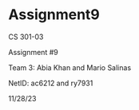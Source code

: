 # Assignment9

CS 301-03

Assignment #9

Team 3: Abia Khan and Mario Salinas

NetID: ac6212 and ry7931

11/28/23
